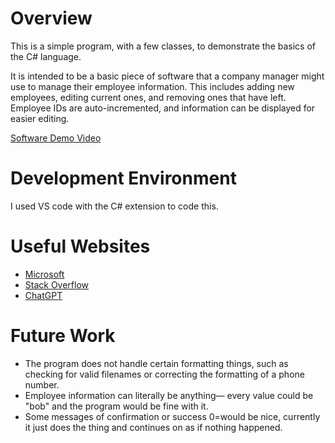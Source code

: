 # Overview

This is a simple program, with a few classes, to demonstrate the basics of the C# language.

It is intended to be a basic piece of software that a company manager might use to manage their employee information. This includes adding new employees, editing current ones, and removing ones that have left. Employee IDs are auto-incremented, and information can be displayed for easier editing.

[Software Demo Video](https://www.youtube.com/watch?v=lXJsomBy2g8)

# Development Environment

I used VS code with the C# extension to code this.

# Useful Websites

- [Microsoft](https://learn.microsoft.com/en-us/dotnet/csharp)
- [Stack Overflow](https://stackoverflow.com/)
- [ChatGPT](https://chatgpt.com)

# Future Work

- The program does not handle certain formatting things, such as checking for valid filenames or correcting the formatting of a phone number.
- Employee information can literally be anything— every value could be "bob" and the program would be fine with it.
- Some messages of confirmation or success 0=would be nice, currently it just does the thing and continues on as if nothing happened.